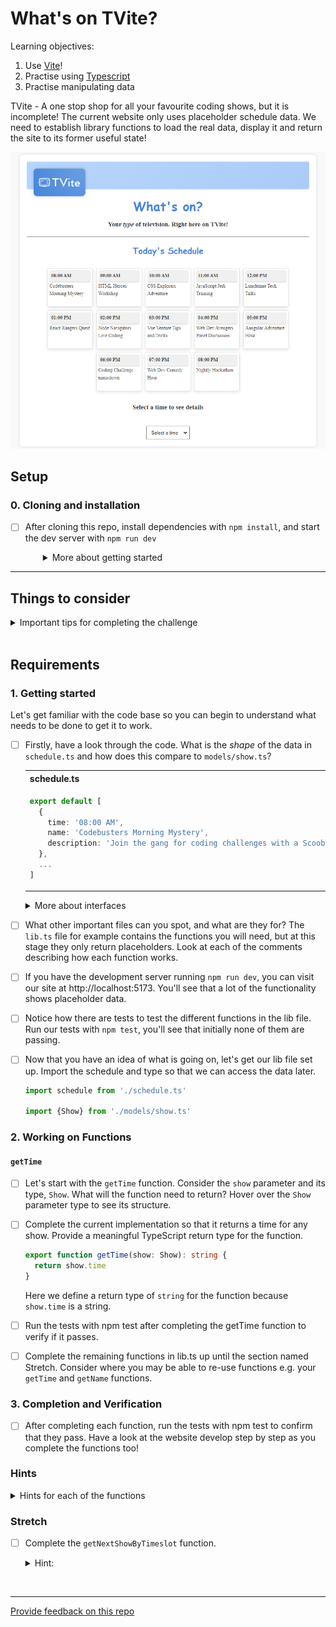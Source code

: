 # What's on TVite?

Learning objectives:

1. Use [Vite](https://vitejs.dev/guide/)!
1. Practise using [Typescript](https://www.typescriptlang.org/docs/handbook/typescript-from-scratch.html)
1. Practise manipulating data

TVite - A one stop shop for all your favourite coding shows, but it is incomplete! The current website only uses placeholder schedule data. We need to establish library functions to load the real data, display it and return the site to its former useful state!

![TVite](public/images/Example.png)

## Setup

### 0. Cloning and installation

- [ ] After cloning this repo, install dependencies with `npm install`, and start the dev server with `npm run dev`
  <details style="padding-left: 2em">
    <summary>More about getting started</summary>

  - To run the tests: `npm test`. 
  </details>

---

## Things to consider

<details>
  <summary>Important tips for completing the challenge</summary>

1. This challenge uses Vite to load our TypeScript files. Typescript isn't natively supported in browsers, so viewing the HTML file directly in your browser won't work. Instead, use `npm run dev` which allows Vite to run a local development server.
2. Functions in TypeScript should have a defined return type where possible. Give your functions an appropriate type by using `: Type`.
3. The DOM interaction functions have been written for you in this challenge. You will write library functions in the `lib.ts` file to get the website working.
4. When in doubt, check the [TypeScript documentation](https://www.typescriptlang.org/docs/handbook/intro.html) or ask for help!
</details>
<br />

## Requirements

### 1. Getting started

Let's get familiar with the code base so you can begin to understand what needs to be done to get it to work.

- [ ] Firstly, have a look through the code. What is the *shape* of the data in `schedule.ts` and how does this compare to `models/show.ts`?

  <table>
  <tr>
  <th>schedule.ts</th>
  <th>models/show.ts</th>
  </tr>
  <tr>
  <td>
    
  ```ts
  export default [
    {
      time: '08:00 AM',
      name: 'Codebusters Morning Mystery',
      description: 'Join the gang for coding challenges with a Scooby twist.',
    },
    ...
  ]
  ```
    
  </td>
  <td>

  ```ts
  export interface Show {
    time: string
    name: string
    description: string
  }
  ```

  </td>
  </tr>
  </table>

  <details>
  <summary>More about interfaces</summary>

    - Notice how the `Show` interface is located in `Models/show.ts`? In general models are a software representation of a real world subject or thing. In typescript, they can be defined as an [interface](https://www.typescriptlang.org/docs/handbook/2/objects.html). We will be keeping useful models in the models directory of our projects from now on.

    - Here `Show` is declared as interface or object type that can be reused throughout the program.  In this case, `Show` has all the properties needed to represent a TV show on our website. All we have to do is import it where we need it!
    
    - We capitalise the name to make a distinction between it as a type and other regular variables we might be using.
  </details>


- [ ] What other important files can you spot, and what are they for? The `lib.ts` file for example contains the functions you will need, but at this stage they only return placeholders. Look at each of the comments describing how each function works. 

- [ ] If you have the development server running `npm run dev`, you can visit our site at http://localhost:5173. You'll see that a lot of the functionality shows placeholder data. 

- [ ] Notice how there are tests to test the different functions in the lib file. Run our tests with `npm test`, you'll see that initially none of them are passing.

- [ ] Now that you have an idea of what is going on, let's get our lib file set up. Import the schedule and type so that we can access the data later. 
  ```ts
  import schedule from './schedule.ts'

  import {Show} from './models/show.ts'
  ```

### 2. Working on Functions

#### `getTime`

- [ ] Let's start with the `getTime` function. Consider the `show` parameter and its type, `Show`. What will the function need to return? Hover over the `Show` parameter type to see its structure.

- [ ] Complete the current implementation so that it returns a time for any show. Provide a meaningful TypeScript return type for the function.

  ```typescript
  export function getTime(show: Show): string {
    return show.time
  }
  ```
  Here we define a return type of `string` for the function because `show.time` is a string.

- [ ] Run the tests with npm test after completing the getTime function to verify if it passes.

- [ ] Complete the remaining functions in lib.ts up until the section named Stretch. Consider where you may be able to re-use functions e.g. your `getTime` and `getName` functions.

### 3. Completion and Verification

- [ ] After completing each function, run the tests with npm test to confirm that they pass. Have a look at the website develop step by step as you complete the functions too!

### Hints

<details>
  <summary>Hints for each of the functions</summary>

  1. `getName` is similar to `getTime`. What should it return?
  2. For `getShowTimes` and `getShowNames`, consider using a [`.map()`](https://developer.mozilla.org/en-US/docs/Web/JavaScript/Reference/Global_Objects/Array/map). Don't forget to give appropriate types if needed. Bonus points for reusing your getTime and getName functions from earlier!
  3. `getShowByTimeslot` receives a timeslot string as a parameter. use [`.find()`](https://developer.mozilla.org/en-US/docs/Web/JavaScript/Reference/Global_Objects/Array/find) to locate the correct show within the schedule array.

</details>

### Stretch
- [ ] Complete the `getNextShowByTimeslot` function.

  <details>
  <summary>Hint:</summary>

  - `getNextShowByTimeslot` needs a way to access an index in the array and some conditional logic. Look into [`.findIndex()`](https://developer.mozilla.org/en-US/docs/Web/JavaScript/Reference/Global_Objects/Array/findIndex) and consider how to make use of the result.

  </details>


<br />

---

[Provide feedback on this repo](https://docs.google.com/forms/d/e/1FAIpQLSfw4FGdWkLwMLlUaNQ8FtP2CTJdGDUv6Xoxrh19zIrJSkvT4Q/viewform?usp=pp_url&entry.1958421517=whats-on-tvite)
